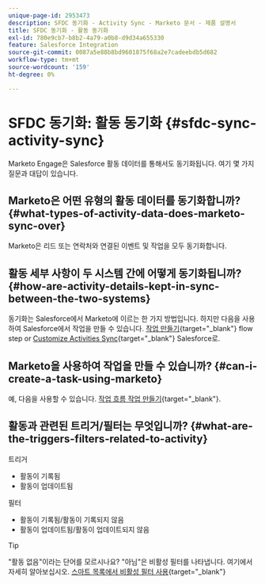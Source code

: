 ```yaml
---
unique-page-id: 2953473
description: SFDC 동기화 - Activity Sync - Marketo 문서 - 제품 설명서
title: SFDC 동기화 - 활동 동기화
exl-id: 780e9cb7-b8b2-4a79-a0b8-d9d34a655330
feature: Salesforce Integration
source-git-commit: 0087a5e88b8bd9601875f68a2e7cadeebdb5d682
workflow-type: tm+mt
source-wordcount: '159'
ht-degree: 0%

---
```


# SFDC 동기화: 활동 동기화 {#sfdc-sync-activity-sync}

Marketo Engage은 Salesforce 활동 데이터를 통해서도 동기화됩니다. 여기 몇 가지 질문과 대답이 있습니다.

## Marketo은 어떤 유형의 활동 데이터를 동기화합니까? {#what-types-of-activity-data-does-marketo-sync-over}

Marketo은 리드 또는 연락처와 연결된 이벤트 및 작업을 모두 동기화합니다.

## 활동 세부 사항이 두 시스템 간에 어떻게 동기화됩니까? {#how-are-activity-details-kept-in-sync-between-the-two-systems}

동기화는 Salesforce에서 Marketo에 이르는 한 가지 방법입니다. 하지만 다음을 사용하여 Salesforce에서 작업을 만들 수 있습니다. [작업 만들기](/help/marketo/product-docs/core-marketo-concepts/smart-campaigns/salesforce-flow-actions/create-task.md){target="_blank"} flow step or [Customize Activities Sync](/help/marketo/product-docs/crm-sync/salesforce-sync/setup/optional-steps/customize-activities-sync.md){target="_blank"} Salesforce로.

## Marketo을 사용하여 작업을 만들 수 있습니까? {#can-i-create-a-task-using-marketo}

예, 다음을 사용할 수 있습니다. [작업 흐름 작업 만들기](/help/marketo/product-docs/core-marketo-concepts/smart-campaigns/salesforce-flow-actions/create-task.md){target="_blank"}.

## 활동과 관련된 트리거/필터는 무엇입니까? {#what-are-the-triggers-filters-related-to-activity}

트리거

* 활동이 기록됨
* 활동이 업데이트됨

필터

* 활동이 기록됨/활동이 기록되지 않음
* 활동이 업데이트됨/활동이 업데이트되지 않음

>[!TIP]
>
>&quot;활동 없음&quot;이라는 단어를 모르시나요? &quot;아님&quot;은 비활성 필터를 나타냅니다. 여기에서 자세히 알아보십시오. [스마트 목록에서 비활성 필터 사용](/help/marketo/product-docs/core-marketo-concepts/smart-lists-and-static-lists/using-smart-lists/use-inactivity-filters-in-a-smart-list.md){target="_blank"}

